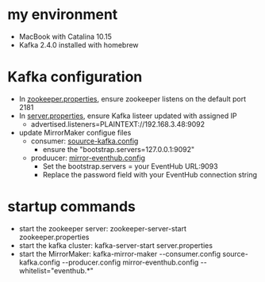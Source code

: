 # my environment
- MacBook with Catalina 10.15
- Kafka 2.4.0 installed with homebrew

# Kafka configuration
- In [zookeeper.properties](zookeeper.properties), ensure zookeeper listens on the default port 2181
- In [server.properties](server.properties), ensure Kafka listeer updated with assigned IP
  - advertised.listeners=PLAINTEXT://192.168.3.48:9092
- update MirrorMaker configue files
  - consumer: [souurce-kafka.config](source-kafka.config)
    - ensure the "bootstrap.servers=127.0.0.1:9092"
  - produucer: [mirror-eventhub.config](mirror-eventhub.config)
    - Set the bootstrap.servers = your EventHub URL:9093
    - Replace the password field with your EventHub connection string

# startup commands
- start the zookeeper server: zookeeper-server-start zookeeper.properties
- start the kafka cluster: kafka-server-start server.properties
- start the MirrorMaker: kafka-mirror-maker --consumer.config source-kafka.config --producer.config mirror-eventhub.config --whitelist="eventhub.*"